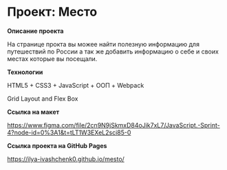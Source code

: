 # Проект: Место

**Описание проекта**

На странице прокта вы можее найти полезную информацию для путешествий по России а так же добавить информацию о себе и своих местах которые вы посещали.

**Технологии**

HTML5 + CSS3 + JavaScript + ООП + Webpack

Grid Layout and Flex Box

**Ссылка на макет**

https://www.figma.com/file/2cn9N9jSkmxD84oJik7xL7/JavaScript.-Sprint-4?node-id=0%3A1&t=tLT1W3EXeL2sci85-0

**Ссылка проекта на GitHub Pages**

https://ilya-ivashchenk0.github.io/mesto/

